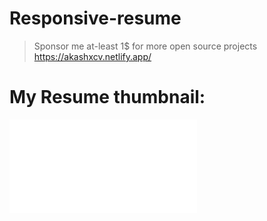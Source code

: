 # Responsive-resume

> Sponsor me at-least 1$ for more open source projects
> https://akashxcv.netlify.app/

# My Resume thumbnail:

![Resume](assets/img/Akash-Resume.pdf)
